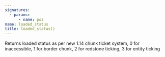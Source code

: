 ```yaml
---
signatures:
  - params:
      - name: pos
name: loaded_status
title: loaded_status()
---
```



Returns loaded status as per new 1.14 chunk ticket system, 0 for inaccessible, 1
for border chunk, 2 for redstone ticking, 3 for entity ticking
